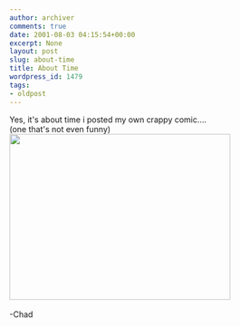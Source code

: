 ```yaml
---
author: archiver
comments: true
date: 2001-08-03 04:15:54+00:00
excerpt: None
layout: post
slug: about-time
title: About Time
wordpress_id: 1479
tags:
- oldpost
---
```


Yes, it's about time i posted my own crappy comic....<br />(one that's not even funny)<br /><img src="http://www.oliverweb.com/newsimages/thingy.gif" width="390" height="293"> <br /><br />-Chad
